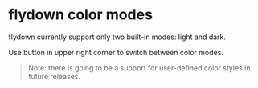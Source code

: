 # flydown color modes

flydown currently support only two built-in modes: light and dark.

Use button in upper right corner to switch between color modes.

> Note: there is going to be a support for user-defined color styles in future releases.


